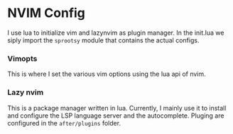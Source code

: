   # NVIM Config
  I use lua to initialize vim and lazynvim as plugin manager.
  In the init.lua we siply import the `sprootsy` module that contains the actual configs.

  ### Vimopts
  This is where I set the various vim options using the lua api of nvim.

  ### Lazy nvim
  This is a package manager written in lua. Currently, I mainly use it to install and 
  configure the LSP language server and the autocomplete.
  Pluging are configured in the `after/plugins` folder.
  
